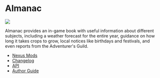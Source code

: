 # Almanac

![](https://staticdelivery.nexusmods.com/mods/1303/images/11022/11022-1646204321-1110417304.png)

Almanac provides an in-game book with useful information about different subjects,
including a weather forecast for the entire year, guidance on how long it takes
crops to grow, local notices like birthdays and festivals, and even reports from
the Adventurer's Guild.

* [Nexus Mods](https://www.nexusmods.com/stardewvalley/mods/11022)
* [Changelog](https://github.com/KhloeLeclair/StardewMods/blob/main/Almanac/CHANGELOG.md)
* [API](https://github.com/KhloeLeclair/StardewMods/blob/main/Almanac/ModAPI.cs)
* [Author Guide](https://github.com/KhloeLeclair/StardewMods/blob/main/Almanac/author-guide.md)
